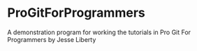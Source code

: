 # ProGitForProgrammers
A demonstration program for working the tutorials in Pro Git For Programmers by Jesse Liberty
